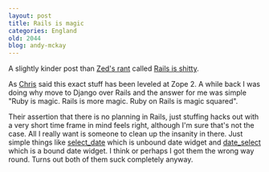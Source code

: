 ```yaml
---
layout: post
title: Rails is magic
categories: England
old: 2044
blog: andy-mckay
---
```

<p>A slightly kinder post than <a href="http://www.rubyinside.com/zed-shaw-goes-nuclear-on-our-community-683.html">Zed's rant</a> called <a href="http://groups.google.com/group/comp.lang.lisp/msg/f2c33661b80ba302">Rails is shitty</a>.</p>
<p>As <a href="http://plope.com/Members/chrism/rails_gets_the_treatment">Chris</a> said this exact stuff has been leveled at Zope 2. A while back I was doing why move to Django over Rails and the answer for me was simple "Ruby is magic. Rails is more magic. Ruby on Rails is magic squared".</p>
<p>Their assertion that there is no planning in Rails, just stuffing hacks out with a very short time frame in mind feels right, although I'm sure that's not the case. All I really want is someone to clean up the insanity in there. Just simple things like <a href="http://api.rubyonrails.org/classes/ActionView/Helpers/DateHelper.html#M001013">select_date</a> which is unbound date widget and <a href="http://api.rubyonrails.org/classes/ActionView/Helpers/DateHelper.html#M001009">date_select</a> which is a bound date widget. I think or perhaps I got them the wrong way round. Turns out both of them suck completely anyway.</p>


